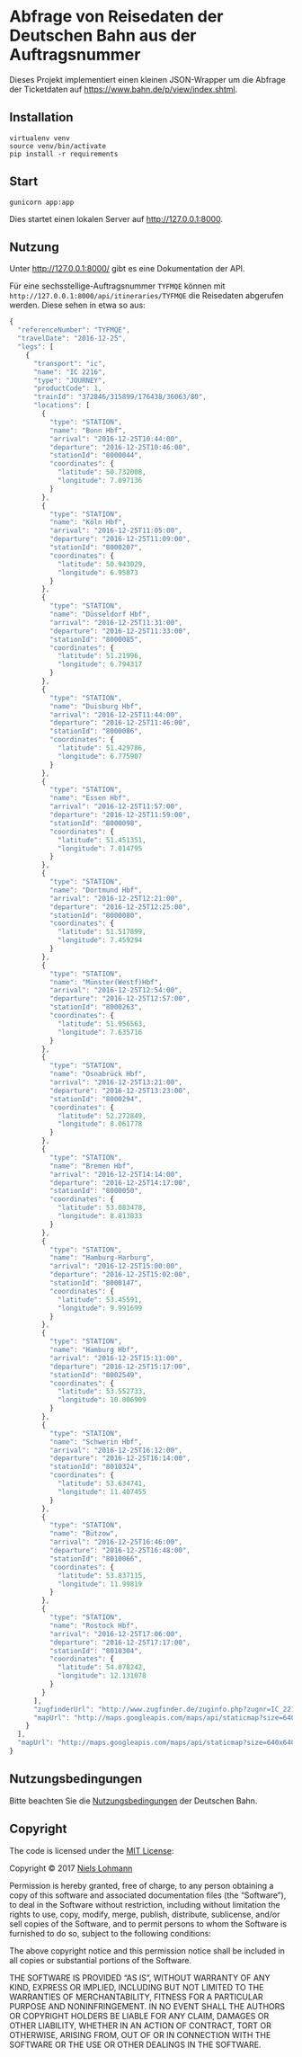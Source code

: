 # Abfrage von Reisedaten der Deutschen Bahn aus der Auftragsnummer

Dieses Projekt implementiert einen kleinen JSON-Wrapper um die Abfrage der Ticketdaten auf <https://www.bahn.de/p/view/index.shtml>.


## Installation

```
virtualenv venv
source venv/bin/activate
pip install -r requirements
```


## Start

```
gunicorn app:app
```

Dies startet einen lokalen Server auf <http://127.0.0.1:8000>.


## Nutzung

Unter <http://127.0.0.1:8000/> gibt es eine Dokumentation der API.

Für eine sechsstellige-Auftragsnummer `TYFMQE` können mit `http://127.0.0.1:8000/api/itineraries/TYFMQE` die Reisedaten abgerufen werden. Diese sehen in etwa so aus:

```js
{
  "referenceNumber": "TYFMQE",
  "travelDate": "2016-12-25",
  "legs": [
    {
      "transport": "ic",
      "name": "IC 2216",
      "type": "JOURNEY",
      "productCode": 1,
      "trainId": "372846/315899/176438/36063/80",
      "locations": [
        {
          "type": "STATION",
          "name": "Bonn Hbf",
          "arrival": "2016-12-25T10:44:00",
          "departure": "2016-12-25T10:46:00",
          "stationId": "8000044",
          "coordinates": {
            "latitude": 50.732008,
            "longitude": 7.097136
          }
        },
        {
          "type": "STATION",
          "name": "Köln Hbf",
          "arrival": "2016-12-25T11:05:00",
          "departure": "2016-12-25T11:09:00",
          "stationId": "8000207",
          "coordinates": {
            "latitude": 50.943029,
            "longitude": 6.95873
          }
        },
        {
          "type": "STATION",
          "name": "Düsseldorf Hbf",
          "arrival": "2016-12-25T11:31:00",
          "departure": "2016-12-25T11:33:00",
          "stationId": "8000085",
          "coordinates": {
            "latitude": 51.21996,
            "longitude": 6.794317
          }
        },
        {
          "type": "STATION",
          "name": "Duisburg Hbf",
          "arrival": "2016-12-25T11:44:00",
          "departure": "2016-12-25T11:46:00",
          "stationId": "8000086",
          "coordinates": {
            "latitude": 51.429786,
            "longitude": 6.775907
          }
        },
        {
          "type": "STATION",
          "name": "Essen Hbf",
          "arrival": "2016-12-25T11:57:00",
          "departure": "2016-12-25T11:59:00",
          "stationId": "8000098",
          "coordinates": {
            "latitude": 51.451351,
            "longitude": 7.014795
          }
        },
        {
          "type": "STATION",
          "name": "Dortmund Hbf",
          "arrival": "2016-12-25T12:21:00",
          "departure": "2016-12-25T12:25:00",
          "stationId": "8000080",
          "coordinates": {
            "latitude": 51.517899,
            "longitude": 7.459294
          }
        },
        {
          "type": "STATION",
          "name": "Münster(Westf)Hbf",
          "arrival": "2016-12-25T12:54:00",
          "departure": "2016-12-25T12:57:00",
          "stationId": "8000263",
          "coordinates": {
            "latitude": 51.956563,
            "longitude": 7.635716
          }
        },
        {
          "type": "STATION",
          "name": "Osnabrück Hbf",
          "arrival": "2016-12-25T13:21:00",
          "departure": "2016-12-25T13:23:00",
          "stationId": "8000294",
          "coordinates": {
            "latitude": 52.272849,
            "longitude": 8.061778
          }
        },
        {
          "type": "STATION",
          "name": "Bremen Hbf",
          "arrival": "2016-12-25T14:14:00",
          "departure": "2016-12-25T14:17:00",
          "stationId": "8000050",
          "coordinates": {
            "latitude": 53.083478,
            "longitude": 8.813833
          }
        },
        {
          "type": "STATION",
          "name": "Hamburg-Harburg",
          "arrival": "2016-12-25T15:00:00",
          "departure": "2016-12-25T15:02:00",
          "stationId": "8000147",
          "coordinates": {
            "latitude": 53.45591,
            "longitude": 9.991699
          }
        },
        {
          "type": "STATION",
          "name": "Hamburg Hbf",
          "arrival": "2016-12-25T15:11:00",
          "departure": "2016-12-25T15:17:00",
          "stationId": "8002549",
          "coordinates": {
            "latitude": 53.552733,
            "longitude": 10.006909
          }
        },
        {
          "type": "STATION",
          "name": "Schwerin Hbf",
          "arrival": "2016-12-25T16:12:00",
          "departure": "2016-12-25T16:14:00",
          "stationId": "8010324",
          "coordinates": {
            "latitude": 53.634741,
            "longitude": 11.407455
          }
        },
        {
          "type": "STATION",
          "name": "Bützow",
          "arrival": "2016-12-25T16:46:00",
          "departure": "2016-12-25T16:48:00",
          "stationId": "8010066",
          "coordinates": {
            "latitude": 53.837115,
            "longitude": 11.99819
          }
        },
        {
          "type": "STATION",
          "name": "Rostock Hbf",
          "arrival": "2016-12-25T17:06:00",
          "departure": "2016-12-25T17:17:00",
          "stationId": "8010304",
          "coordinates": {
            "latitude": 54.078242,
            "longitude": 12.131078
          }
        }
      ],
      "zugfinderUrl": "http://www.zugfinder.de/zuginfo.php?zugnr=IC_2216",
      "mapUrl": "http://maps.googleapis.com/maps/api/staticmap?size=640x640&scale=2&maptype=terrain&path=enc:arstHcdij@{eh@``Zyau@pb_@m~g@`rBweCatm@}~KayuAsttAuma@yw|@{erAmi}Ci{qCuvgAu`eFc|Qa~Aq_OmppG{of@akrB_bn@q}X&sensor=false&language=de"
    }
  ],
  "mapUrl": "http://maps.googleapis.com/maps/api/staticmap?size=640x640&scale=2&maptype=terrain&path=enc:arstHcdij@{eh@``Zyau@pb_@m~g@`rBweCatm@}~KayuAsttAuma@yw|@{erAmi}Ci{qCuvgAu`eFc|Qa~Aq_OmppG{of@akrB_bn@q}X&sensor=false&language=de"
}
```

## Nutzungsbedingungen

Bitte beachten Sie die [Nutzungsbedingungen](https://www.bahn.de/p/view/home/agb/nutzungsbedingungen.shtml) der Deutschen Bahn.


## Copyright

The code is licensed under the [MIT License](http://opensource.org/licenses/MIT):

Copyright © 2017 [Niels Lohmann](http://nlohmann.me)

Permission is hereby granted, free of charge, to any person obtaining a copy of this software and associated documentation files (the “Software”), to deal in the Software without restriction, including without limitation the rights to use, copy, modify, merge, publish, distribute, sublicense, and/or sell copies of the Software, and to permit persons to whom the Software is furnished to do so, subject to the following conditions:

The above copyright notice and this permission notice shall be included in all copies or substantial portions of the Software.

THE SOFTWARE IS PROVIDED “AS IS”, WITHOUT WARRANTY OF ANY KIND, EXPRESS OR IMPLIED, INCLUDING BUT NOT LIMITED TO THE WARRANTIES OF MERCHANTABILITY, FITNESS FOR A PARTICULAR PURPOSE AND NONINFRINGEMENT. IN NO EVENT SHALL THE AUTHORS OR COPYRIGHT HOLDERS BE LIABLE FOR ANY CLAIM, DAMAGES OR OTHER LIABILITY, WHETHER IN AN ACTION OF CONTRACT, TORT OR OTHERWISE, ARISING FROM, OUT OF OR IN CONNECTION WITH THE SOFTWARE OR THE USE OR OTHER DEALINGS IN THE SOFTWARE.
